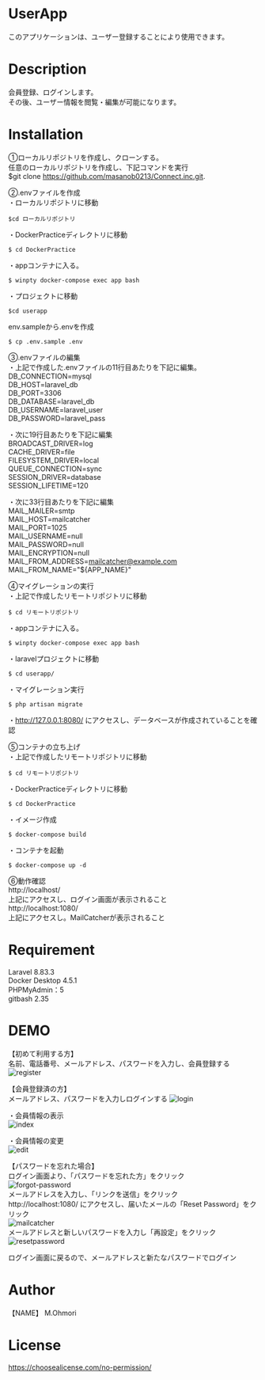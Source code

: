 # UserApp
このアプリケーションは、ユーザー登録することにより使用できます。

# Description
会員登録、ログインします。  
その後、ユーザー情報を閲覧・編集が可能になります。

# Installation
①ローカルリポジトリを作成し、クローンする。  
任意のローカルリポジトリを作成し、下記コマンドを実行  
$git clone https://github.com/masanob0213/Connect.inc.git.

②.envファイルを作成  
・ローカルリポジトリに移動  
```
$cd ローカルリポジトリ  
```
・DockerPracticeディレクトリに移動  
```
$ cd DockerPractice  
```
・appコンテナに入る。  
```
$ winpty docker-compose exec app bash  
```
・プロジェクトに移動  
```
$cd userapp  
```
env.sampleから.envを作成  
```
$ cp .env.sample .env
```
③.envファイルの編集  
・上記で作成した.envファイルの11行目あたりを下記に編集。  
DB_CONNECTION=mysql  
DB_HOST=laravel_db  
DB_PORT=3306  
DB_DATABASE=laravel_db  
DB_USERNAME=laravel_user  
DB_PASSWORD=laravel_pass  
  
・次に19行目あたりを下記に編集  
BROADCAST_DRIVER=log  
CACHE_DRIVER=file  
FILESYSTEM_DRIVER=local  
QUEUE_CONNECTION=sync  
SESSION_DRIVER=database  
SESSION_LIFETIME=120  
  
・次に33行目あたりを下記に編集  
MAIL_MAILER=smtp  
MAIL_HOST=mailcatcher  
MAIL_PORT=1025  
MAIL_USERNAME=null  
MAIL_PASSWORD=null  
MAIL_ENCRYPTION=null  
MAIL_FROM_ADDRESS=mailcatcher@example.com  
MAIL_FROM_NAME="${APP_NAME}"  

④マイグレーションの実行  
・上記で作成したリモートリポジトリに移動  
```
$ cd リモートリポジトリ  
```
・appコンテナに入る。  
```
$ winpty docker-compose exec app bash  
```
・laravelプロジェクトに移動  
```
$ cd userapp/  
```
・マイグレーション実行  
```
$ php artisan migrate  
```
・http://127.0.0.1:8080/
にアクセスし、データベースが作成されていることを確認  

⑤コンテナの立ち上げ  
・上記で作成したリモートリポジトリに移動  
```
$ cd リモートリポジトリ  
```
・DockerPracticeディレクトリに移動  
```
$ cd DockerPractice  
```
・イメージ作成  
```
$ docker-compose build  
```
・コンテナを起動  
```
$ docker-compose up -d  
```
⑥動作確認  
http://localhost/  
上記にアクセスし、ログイン画面が表示されること  
http://localhost:1080/  
上記にアクセスし。MailCatcherが表示されること

# Requirement
Laravel 8.83.3  
Docker Desktop 4.5.1  
PHPMyAdmin：5  
gitbash 2.35

# DEMO
【初めて利用する方】  
名前、電話番号、メールアドレス、パスワードを入力し、会員登録する  
![register](https://user-images.githubusercontent.com/90172942/157362620-0a2c82a0-cc6d-4305-8673-2168f9bd70ec.png)  

【会員登録済の方】  
メールアドレス、パスワードを入力しログインする
![login](https://user-images.githubusercontent.com/90172942/157362637-5c342591-0fb6-41a1-9041-bd5cbb0002d7.png)  

・会員情報の表示  
![index](https://user-images.githubusercontent.com/90172942/157362661-f3d59e91-9115-47b5-a9d1-6c11d2beec70.png)  

・会員情報の変更  
![edit](https://user-images.githubusercontent.com/90172942/157362680-1e1d06f8-1035-4c83-8998-6d05393f8e8f.png)  

【パスワードを忘れた場合】  
ログイン画面より、「パスワードを忘れた方」をクリック  
 ![forgot-password](https://user-images.githubusercontent.com/90172942/157362695-7b4837fd-44a5-47eb-bafc-34f3d3ed5f76.png)  
メールアドレスを入力し、「リンクを送信」をクリック  
http://localhost:1080/
にアクセスし、届いたメールの「Reset Password」をクリック  
![mailcatcher](https://user-images.githubusercontent.com/90172942/156916212-5da9d6e4-0b36-4241-a47f-523b2e809e71.png)  
メールアドレスと新しいパスワードを入力し「再設定」をクリック  
![resetpassword](https://user-images.githubusercontent.com/90172942/157362730-af2beed5-bd3b-4a2c-ba03-793abe71d8dc.png)  

ログイン画面に戻るので、メールアドレスと新たなパスワードでログイン
# Author

【NAME】 M.Ohmori  

# License  
https://choosealicense.com/no-permission/

